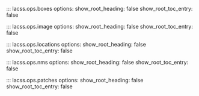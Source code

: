 ::: lacss.ops.boxes
      options:
        show_root_heading: false
        show_root_toc_entry: false

::: lacss.ops.image
      options:
        show_root_heading: false
        show_root_toc_entry: false

::: lacss.ops.locations
      options:
        show_root_heading: false
        show_root_toc_entry: false

::: lacss.ops.nms
      options:
        show_root_heading: false
        show_root_toc_entry: false

::: lacss.ops.patches
      options:
        show_root_heading: false
        show_root_toc_entry: false
        